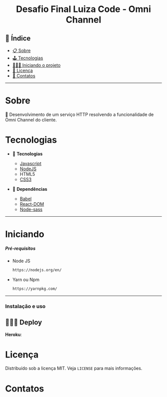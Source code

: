 <h1 align="center"> Desafio Final Luiza Code - Omni Channel </h1>

## 📕 Índice

- [📋 Sobre](#Sobre)
- [🕹 Tecnologias](#Tecnologias)
- [🧑🏽‍💻 Iniciando o projeto](#Iniciando)
- [📝 Licença](#Licença)
- [🦸 Contatos](#Contatos)

<hr>

<!-- About -->

# Sobre

<p align="left"> 📡 Desenvolvimento de um serviço HTTP resolvendo a funcionalidade de Omni Channel do cliente. </p>

<!-- TECHNOLOGIES -->

# Tecnologias

- 🧩 **Tecnologias**
  - [Javascript](https://developer.mozilla.org/pt-BR/docs/Web/JavaScript)
  - [NodeJS](https://nodejs.org/en/)
  - HTML5
  - [CSS3](https://developer.mozilla.org/pt-BR/docs/Web/CSS/)
   
- 🧲 **Dependências**
  - [Babel](https://babeljs.io/)
  - [React-DOM](https://pt-br.reactjs.org/docs/react-dom.html)
  - [Node-sass](https://www.npmjs.com/package/node-sass)

<hr>

<!-- TECHNOLOGIES -->

# Iniciando

##### Pré-requisitos

- Node JS

  ```sh
  https://nodejs.org/en/
  ```

- Yarn ou Npm

  ```sh
  https://yarnpkg.com/
  ```

<hr>

### Instalação e uso



## 👨🏽‍🚀 Deploy 
**__Heroku__**: 


# Licença

Distribuído sob a licença MIT. Veja `LICENSE` para mais informações.

<!-- CONTACT -->

# Contatos


